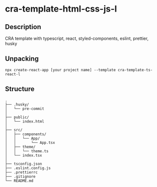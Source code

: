 # cra-template-html-css-js-l

## Description

CRA template with typescript, react, styled-components, eslint, prettier, husky

## Unpacking

```
npx create-react-app [your project name] --template cra-template-ts-react-l
```

## Structure

```
.
├── .husky/
│   └── pre-commit
│
├── public/
│   └── index.html
│
├── src/
│   ├── components/
│   │   └── App/
│   │       └── App.tsx
│   ├── theme/
│   │   └── theme.ts
│   └── index.tsx
│
├── tsconfig.json
├── .eslint.config.js
├── .prettierrc
├── .gitignore
└── README.md
```
